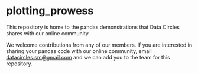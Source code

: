 # plotting_prowess
This repository is home to the pandas demonstrations that Data Circles shares with our online community. 

We welcome contributions from any of our members. If you are interested in sharing your pandas code with our online community, email datacircles.sm@gmail.com and we can add you to the team for this repository.
